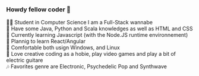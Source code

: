 ### Howdy fellow coder 🤠

👨‍🎓 Student in Computer Science I am a Full-Stack wannabe  
💾 Have some Java, Python and Scala knowledges as well as HTML and CSS  
🧠 Currently learning Javascript (with the Node.JS runtime environnement)  
🔎 Plannig to learn React/Angular  
🐧 Comfortable both usign Windows, and Linux  
🎸 Love creative coding as a hobie, play video games and play a bit of electric guitare  
🎶 Favorites genre are Electronic, Psychedelic Pop and Synthwave  
